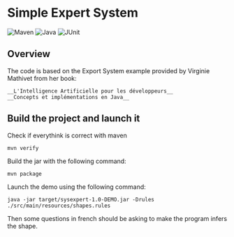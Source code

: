 

# Simple Expert System

![Maven](https://img.shields.io/badge/maven-%3E%3D3.8.1-br.svg)
![Java](https://img.shields.io/badge/java-%3E%3D11-brightgreen.svg)
![JUnit](https://img.shields.io/badge/junit5-5.5.2-brightgreen.svg)

## Overview

The code is based on the Export System example provided by Virginie Mathivet from her book:

    __L'Intelligence Artificielle pour les développeurs__
    __Concepts et implémentations en Java__


## Build the project and launch it

Check if everythink is correct with maven
```
mvn verify
```

Build the jar with the following command:
```
mvn package
```

Launch the demo using the following command:
```
java -jar target/sysexpert-1.0-DEMO.jar -Drules ./src/main/resources/shapes.rules
```

Then some questions in french should be asking to make the program infers the
shape.
